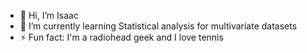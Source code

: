 - 👋 Hi, I’m Isaac
- 🌱 I’m currently learning Statistical analysis for multivariate datasets
- ⚡ Fun fact: I'm a radiohead geek and I love tennis

<!---
KanniLai00/KanniLai00 is a ✨ special ✨ repository because its `README.md` (this file) appears on your GitHub profile.
You can click the Preview link to take a look at your changes.
--->
